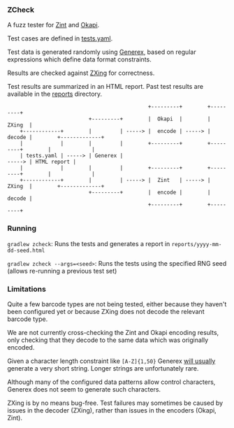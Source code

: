 ### ZCheck

A fuzz tester for [Zint](http://zint.org.uk/) and [Okapi](https://github.com/woo-j/OkapiBarcode).

Test cases are defined in [tests.yaml](src/test/resources/net/gredler/zcheck/tests.yaml).

Test data is generated randomly using [Generex](https://github.com/mifmif/generex), based on regular expressions which define data format constraints.

Results are checked against [ZXing](https://github.com/zxing/zxing) for correctness.

Test results are summarized in an HTML report. Past test results are available in the [reports](reports) directory.

```
                                             +---------+        +---------+
                          +---------+        |  Okapi  |        |  ZXing  |
    +------------+        |         | -----> |  encode | -----> |  decode |        +-------------+
    |            |        |         |        +---------+        +---------+        |             |
    | tests.yaml | -----> | Generex |                                       -----> | HTML report |
    |            |        |         |        +---------+        +---------+        |             |
    +------------+        |         | -----> |  Zint   | -----> |  ZXing  |        +-------------+
                          +---------+        |  encode |        |  decode |
                                             +---------+        +---------+
```

### Running

`gradlew zcheck`: Runs the tests and generates a report in `reports/yyyy-mm-dd-seed.html`

`gradlew zcheck --args=<seed>`: Runs the tests using the specified RNG seed (allows re-running a previous test set)

### Limitations

Quite a few barcode types are not being tested, either because they haven't been configured yet or because ZXing does not decode the relevant barcode type.

We are not currently cross-checking the Zint and Okapi encoding results, only checking that they decode to the same data which was originally encoded.

Given a character length constraint like `[A-Z]{1,50}` Generex [will usually](https://github.com/mifmif/Generex/issues/51) generate a very short string. Longer strings are unfortunately rare.

Although many of the configured data patterns allow control characters, Generex does not seem to generate such characters.

ZXing is by no means bug-free. Test failures may sometimes be caused by issues in the decoder (ZXing), rather than issues in the encoders (Okapi, Zint).

